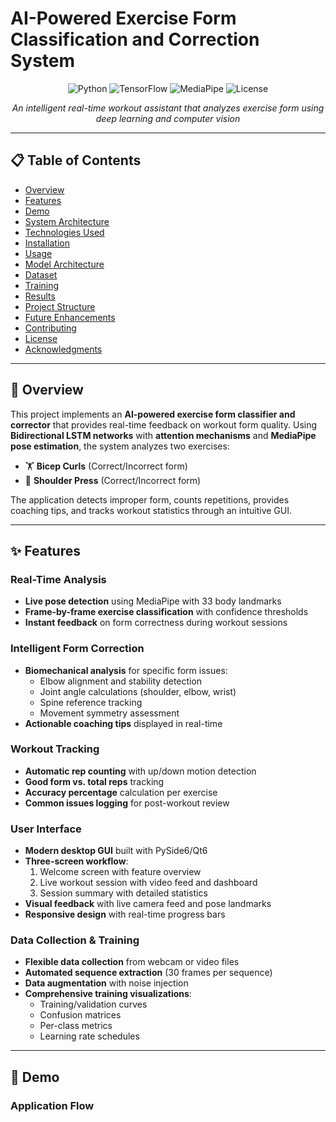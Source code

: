# AI-Powered Exercise Form Classification and Correction System

<div align="center">

![Python](https://img.shields.io/badge/Python-3.8%2B-blue)
![TensorFlow](https://img.shields.io/badge/TensorFlow-2.x-orange)
![MediaPipe](https://img.shields.io/badge/MediaPipe-0.10-green)
![License](https://img.shields.io/badge/License-MIT-yellow)

*An intelligent real-time workout assistant that analyzes exercise form using deep learning and computer vision*

</div>

---

## 📋 Table of Contents

- [Overview](#overview)
- [Features](#features)
- [Demo](#demo)
- [System Architecture](#system-architecture)
- [Technologies Used](#technologies-used)
- [Installation](#installation)
- [Usage](#usage)
- [Model Architecture](#model-architecture)
- [Dataset](#dataset)
- [Training](#training)
- [Results](#results)
- [Project Structure](#project-structure)
- [Future Enhancements](#future-enhancements)
- [Contributing](#contributing)
- [License](#license)
- [Acknowledgments](#acknowledgments)

---

## 🎯 Overview

This project implements an **AI-powered exercise form classifier and corrector** that provides real-time feedback on workout form quality. Using **Bidirectional LSTM networks** with **attention mechanisms** and **MediaPipe pose estimation**, the system analyzes two exercises:

- 🏋️ **Bicep Curls** (Correct/Incorrect form)
- 💪 **Shoulder Press** (Correct/Incorrect form)

The application detects improper form, counts repetitions, provides coaching tips, and tracks workout statistics through an intuitive GUI.

---

## ✨ Features

### Real-Time Analysis
- **Live pose detection** using MediaPipe with 33 body landmarks
- **Frame-by-frame exercise classification** with confidence thresholds
- **Instant feedback** on form correctness during workout sessions

### Intelligent Form Correction
- **Biomechanical analysis** for specific form issues:
  - Elbow alignment and stability detection
  - Joint angle calculations (shoulder, elbow, wrist)
  - Spine reference tracking
  - Movement symmetry assessment
- **Actionable coaching tips** displayed in real-time

### Workout Tracking
- **Automatic rep counting** with up/down motion detection
- **Good form vs. total reps** tracking
- **Accuracy percentage** calculation per exercise
- **Common issues logging** for post-workout review

### User Interface
- **Modern desktop GUI** built with PySide6/Qt6
- **Three-screen workflow**:
  1. Welcome screen with feature overview
  2. Live workout session with video feed and dashboard
  3. Session summary with detailed statistics
- **Visual feedback** with live camera feed and pose landmarks
- **Responsive design** with real-time progress bars

### Data Collection & Training
- **Flexible data collection** from webcam or video files
- **Automated sequence extraction** (30 frames per sequence)
- **Data augmentation** with noise injection
- **Comprehensive training visualizations**:
  - Training/validation curves
  - Confusion matrices
  - Per-class metrics
  - Learning rate schedules

---

## 🎥 Demo

### Application Flow

